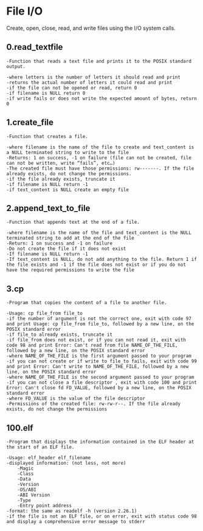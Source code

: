 # File I/O

Create, open, close, read, and write files using the I/O system calls.


## 0.read_textfile

	-Function that reads a text file and prints it to the POSIX standard output.

	-where letters is the number of letters it should read and print
	-returns the actual number of letters it could read and print
	-if the file can not be opened or read, return 0
	-if filename is NULL return 0
	-if write fails or does not write the expected amount of bytes, return 0


## 1.create_file

	-Function that creates a file.

	-where filename is the name of the file to create and text_content is a NULL terminated string to write to the file
	-Returns: 1 on success, -1 on failure (file can not be created, file can not be written, write “fails”, etc…)
	-The created file must have those permissions: rw-------. If the file already exists, do not change the permissions.
	-if the file already exists, truncate it
	-if filename is NULL return -1
	-if text_content is NULL create an empty file


## 2.append_text_to_file

	-Function that appends text at the end of a file.

	-where filename is the name of the file and text_content is the NULL terminated string to add at the end of the file
	-Return: 1 on success and -1 on failure
	-Do not create the file if it does not exist
	-If filename is NULL return -1
	-If text_content is NULL, do not add anything to the file. Return 1 if the file exists and -1 if the file does not exist or if you do not have the required permissions to write the file


## 3.cp

	-Program that copies the content of a file to another file.

	-Usage: cp file_from file_to
	-if the number of argument is not the correct one, exit with code 97 and print Usage: cp file_from file_to, followed by a new line, on the POSIX standard error
	-if file_to already exists, truncate it
	-if file_from does not exist, or if you can not read it, exit with code 98 and print Error: Can't read from file NAME_OF_THE_FILE, followed by a new line, on the POSIX standard error
	-where NAME_OF_THE_FILE is the first argument passed to your program
	-if you can not create or if write to file_to fails, exit with code 99 and print Error: Can't write to NAME_OF_THE_FILE, followed by a new line, on the POSIX standard error
	-where NAME_OF_THE_FILE is the second argument passed to your program
	-if you can not close a file descriptor , exit with code 100 and print Error: Can't close fd FD_VALUE, followed by a new line, on the POSIX standard error
	-where FD_VALUE is the value of the file descriptor
	-Permissions of the created file: rw-rw-r--. If the file already exists, do not change the permissions


## 100.elf

	-Program that displays the information contained in the ELF header at the start of an ELF file.

	-Usage: elf_header elf_filename
	-displayed information: (not less, not more)
		-Magic
		-Class
		-Data
		-Version
		-OS/ABI
		-ABI Version
		-Type
		-Entry point address
	-format: the same as readelf -h (version 2.26.1)
	-if the file is not an ELF file, or on error, exit with status code 98 and display a comprehensive error message to stderr

